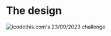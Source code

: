 # The design

![icodethis.com's 23/09/2023 challenge](https://icodethis.com/images/projects/testimonials_grid.jpg)